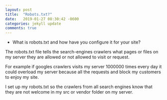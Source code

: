 ```yaml
---
layout: post
title:  "Robots.txt?"
date:   2019-01-27 08:30:42 -0600
categories: jekyll update
comments: true
---
```

+ What is robots.txt and how have you configure it for your site?

The robots.txt file tells the search-engines crawlers what pages or files on my server they are allowed or not allowed to visit or request.

For example if googles crawlers visits my server 1000000 times every day it could overload my server because all the requests and block my customers to enjoy my site.

I set up my robots.txt so the crawlers from all search engines know that they are not welcome in my src or vendor folder on my server.
